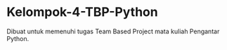 # Kelompok-4-TBP-Python
Dibuat untuk memenuhi tugas Team Based Project mata kuliah Pengantar Python.
